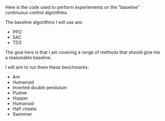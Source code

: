 Here is the code used to perform experiements on the "baseline" continuous control algorithms.

The baseline algorithms I will use are:
- PPO
- SAC
- TD3

The goal here is that I am covering a range of methods that should give me a reasonable baseline.

I will aim to run them these benchmarks:
- Ant
- Humanoid
- Inverted double pendulum
- Pusher
- Hopper
- Humanoid
- Half cheeta
- Swimmer